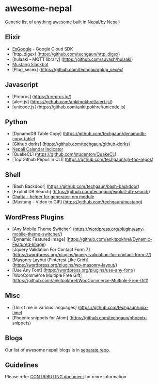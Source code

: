 # awesome-nepal
Generic list of anything awesome built in Nepal/by Nepali

Elixir
----------
- [ExGoogle](https://github.com/techgaun/ex_google) - Google Cloud SDK
- [http_digex] (https://github.com/techgaun/http_digex)
- [hulaaki - MQTT library] (https://github.com/suvash/hulaaki)
- [Mustang Slackbot](https://github.com/techgaun/ex_mustang)
- [Plug_secex] (https://github.com/techgaun/plug_secex)

Javascript
----------
- [Prepros] (https://prepros.io/)
- [alert.js] (https://github.com/ankitpokhrel/alert.js/)
- [unicode.js] (https://github.com/ankitpokhrel/unicode.js)

Python
---------
- [DynamoDB Table Copy] (https://github.com/techgaun/dynamodb-copy-table)
- [Github dorks] (https://github.com/techgaun/github-dorks)
- [Nepali Calendar Indicator](https://github.com/techgaun/nepali-calendar-indicator)
- [QuakeCL] (https://github.com/studenton/QuakeCL)
- [Top Github Repos in CLI] (https://github.com/techgaun/gh-top-repos)

Shell
----------
- [Bash Backdoor] (https://github.com/techgaun/bash-backdoor)
- [Exploit DB Search] (https://github.com/techgaun/exploit-db-search)
- [Ghatta - helper for generator-nm module](https://github.com/techgaun/ghatta)
- [Mustang - Video to GIF] (https://github.com/techgaun/mustang)

WordPress Plugins
-----------------
- [Any Mobile Theme Switcher] (https://wordpress.org/plugins/any-mobile-theme-switcher/)
- [Dynamic Featured Image] (https://github.com/ankitpokhrel/Dynamic-Featured-Image)
- [Jquery Validation For Contact Form 7] (https://wordpress.org/plugins/jquery-validation-for-contact-form-7/)
- [Masonry Layout (Pinterest Like Grid)] (https://wordpress.org/plugins/wp-masonry-layout/)
- [Use Any Font] (https://wordpress.org/plugins/use-any-font/)
- [WooCommerce Multiple Free Gift] (https://github.com/ankitpokhrel/WooCommerce-Multiple-Free-Gift)

Misc
-----------------
- [Unix time in various languages] (https://github.com/techgaun/unix-time)
- [Phoenix snippets for Atom] (https://github.com/techgaun/phoenix-snippets)

Blogs
-----------------
Our list of awesome nepali blogs is in [separate repo](https://github.com/developers-nepal/blogs).

Guidelines
----------
Please refer [CONTRIBUTING document](CONTRIBUTING.md) for more information
